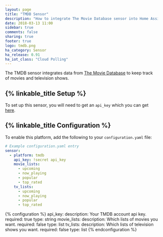 ```yaml
---
layout: page
title: "TMDB Sensor"
description: "How to integrate The Movie Database sensor into Home Assistant."
date: 2018-03-13 11:00
sidebar: true
comments: false
sharing: true
footer: true
logo: tmdb.png
ha_category: Sensor
ha_release: 0.91
ha_iot_class: "Cloud Polling"
---
```


The TMDB sensor integrates data from [The Movie Database]([https://reddit.com/](https://www.themoviedb.org/)) to keep track of movies and television shows.

## {% linkable_title Setup %}

To set up this sensor, you will need to get an `api_key` which you can get [here](https://www.themoviedb.org/documentation/api).

## {% linkable_title Configuration %}

To enable this platform, add the following to your `configuration.yaml` file:

```yaml
# Example configuration.yaml entry
sensor:
  - platform: tmdb
    api_key: !secret api_key
    movie_lists:
      - upcoming
      - now_playing
      - popular
      - top_rated
    tv_lists:
      - upcoming
      - now_playing
      - popular
      - top_rated
```

{% configuration %}
api_key:
  description: Your TMDB account api key.
  required: true
  type: string
movie_lists:
  description: Which lists of movies you want.
  required: false
  type: list
tv_lists:
  description: Which lists of television shows you want.
  required: false
  type: list
{% endconfiguration %}
